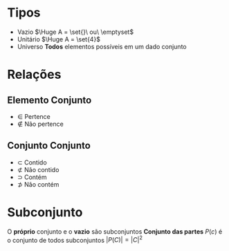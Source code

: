 # Tipos

- Vazio 
	$\Huge A = \set{}\ ou\ \emptyset$
- Unitário
	$\Huge A = \set{4}$
- Universo
	**Todos** elementos possíveis em um dado conjunto
# Relações
## Elemento Conjunto
- $\in$ Pertence
- $\notin$ Não pertence
## Conjunto Conjunto
- $\subset$ Contido
- $\not\subset$ Não contido
- $\supset$ Contém
- $\not\supset$ Não contém
# Subconjunto

O **próprio** conjunto e o **vazio** são subconjuntos
**Conjunto das partes** $P(c)$ é o conjunto de todos subconjuntos
$|P(C)| = |C|^2$